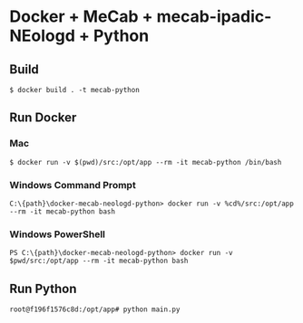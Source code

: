 # Docker + MeCab + mecab-ipadic-NEologd + Python

## Build

~~~
$ docker build . -t mecab-python
~~~


## Run Docker

### Mac

~~~
$ docker run -v $(pwd)/src:/opt/app --rm -it mecab-python /bin/bash
~~~


### Windows Command Prompt

~~~
C:\{path}\docker-mecab-neologd-python> docker run -v %cd%/src:/opt/app --rm -it mecab-python bash
~~~


### Windows PowerShell

~~~
PS C:\{path}\docker-mecab-neologd-python> docker run -v $pwd/src:/opt/app --rm -it mecab-python bash
~~~


## Run Python

~~~
root@f196f1576c8d:/opt/app# python main.py
~~~
